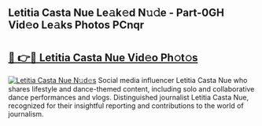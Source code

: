 ## Letitia Casta Nue Le𝚊k𝚎d N𝚞𝚍e - Part-0GH Vid𝚎o Le𝚊ks Photos PCnqr

# <h2><a href="http://fb9t60.evod.top/?m=Letitia+Casta+Nue">🔗 👉🔴 Letitia Casta Nue Vid𝚎o Ph𝚘t𝚘s</a></h2>

[![Letitia Casta Nue N𝚞d𝚎s](https://i.imgur.com/8V9OHl7.gif)](http://fb9t60.evod.top/?m=Letitia+Casta+Nue)
Social media influencer Letitia Casta Nue who shares lifestyle and dance-themed content, including solo and collaborative dance performances and vlogs. Distinguished journalist Letitia Casta Nue, recognized for their insightful reporting and contributions to the world of journalism. 
